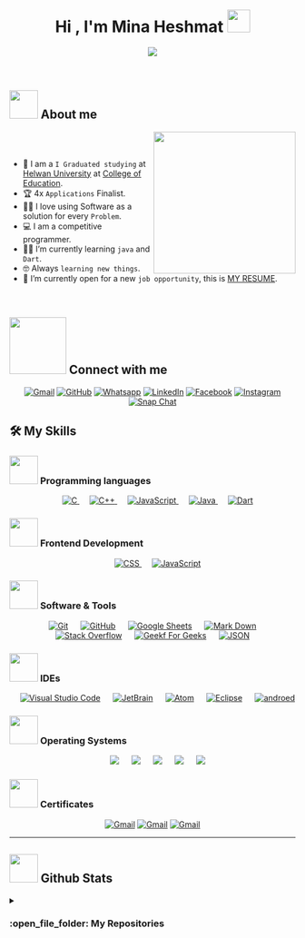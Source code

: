 <h1 align="center">Hi , I'm Mina Heshmat <img src="https://media.giphy.com/media/hvRJCLFzcasrR4ia7z/giphy.gif" width="40"></h1>
<p align="center">
  <a href="https://github.com/DenverCoder1/readme-typing-svg"><img src="https://readme-typing-svg.herokuapp.com?font=Time+New+Roman&color=%23C8BE25&size=30&center=true&vCenter=true&width=600&height=100&lines=Software+interested+@bld.ai;Mobile+Application+Developer;Competitive+Designer;2x+ACPC+Finalist;Expert+on+Codeforces;Division+1+on+Codechef+(5+Stars);4+Kyu+on+Atcoder;Always+learning+new+things"></a>
</p>


<br>


	
## <picture><img src = "https://github.com/7oSkaaa/7oSkaaa/blob/main/Images/about_me.gif?raw=true" width = 50px></picture> About me

<picture> <img align="right" src="https://github.com/7oSkaaa/7oSkaaa/blob/main/Images/Right_Side.gif?raw=true" width = 250px></picture>

<br><br>

- :school: I am a `I Graduated studying` at [Helwan University](https://www.helwan.edu.eg/en/home-3/?lang=en) at [College of Education](http://edu.helwan.edu.eg/).
- :trophy: 4x `Applications` Finalist.
- :technologist: I love using Software as a solution for every `Problem`.
- :computer: I am a competitive programmer.
- :student: I’m currently learning `java` and `Dart`.
- :nerd_face: Always `learning new things`.
- :thinking: I’m currently open for a new `job opportunity`, this is [MY RESUME](https://user-images.githubusercontent.com/121980036/233102036-96c8f37b-be3b-4696-b2e9-67a5337ebffb.png).
<br>



## <picture> <img src="https://github.com/7oSkaaa/7oSkaaa/blob/main/Images/Connect-with-me.gif?raw=true" width="100px"> </picture> Connect with me
<p align="center">
	<a href="minaheshmat33@gmail.com"><img img src="https://img.shields.io/badge/gmail-%23EA4335.svg?style=plastic&logo=gmail&logoColor=white" alt="Gmail"/></a>
	<a href="https://github.com/Mina-Heshmat1"><img src="https://img.shields.io/badge/github-%23181717.svg?style=plastic&logo=github&logoColor=white" alt="GitHub"/></a>
	<a href="https://wh.ms/2001277303605"><img src="https://img.shields.io/badge/whatsapp-%2325D366.svg?style=plastic&logo=whatsapp&logoColor=white" alt="Whatsapp"/></a>
	<a href="https://www.linkedin.com/in/mina-hachmat-246698152"><img src="https://img.shields.io/badge/linkedin-%230A66C2.svg?style=plastic&logo=linkedin&logoColor=white" alt="LinkedIn"/></a>
	<a href="https://www.facebook.com/mina.heshmat.188?mibextid=ZbWKwL"><img src="https://img.shields.io/badge/facebook-%231877F2.svg?style=plastic&logo=facebook&logoColor=white" alt="Facebook"/></a>
	<a href="https://instagram.com/mina_hachmat?igshid=ZDdkNTZiNTM="><img src="https://img.shields.io/badge/instagram-%23E4405F.svg?style=plastic&logo=instagram&logoColor=white" alt="Instagram"/></a>
	<a href="https://www.snapchat.com/add/minaheshmat3?share_id=Y3xUE_i4CuI&locale=en-US"><img src="https://img.shields.io/badge/snapchat-%23FFFC00.svg?style=plastic&logo=snapchat&logoColor=black" alt="Snap Chat"/></a>
</p>



## 🛠️ My Skills

### <picture> <img src = "https://github.com/7oSkaaa/7oSkaaa/blob/main/Images/Programming_Languages.gif?raw=true" width = 50px>  </picture> Programming languages

<p align="center"> 
  &emsp; 
  <a href="https://www.cprogramming.com/" target="_blank"> 
    <img alt="C" src="https://user-images.githubusercontent.com/121980036/232767079-a1648348-6586-4599-88da-ca8742fc39ac.png">
  </a> 
  &emsp;
  <a href="https://www.w3schools.com/cpp/" target="_blank"> 
    <img alt="C++" src="https://user-images.githubusercontent.com/121980036/232766801-136f0120-a363-4e8a-aa8e-cb6594524f91.png">
  </a> 
  &emsp;
  <a href="https://developer.mozilla.org/en-US/docs/Web/JavaScript" target="_blank"> 
     <img alt="JavaScript" src="https://user-images.githubusercontent.com/121980036/232766102-e3270d3c-63f5-4bf7-a20a-29d813783326.png">
   </a>
  &emsp;
  <a href="https://www.java.com" target="_blank"> 
    <img alt="Java" src="https://user-images.githubusercontent.com/121980036/232764852-979ac3ac-3ca6-43e6-9d22-077e70889fcc.png">
  </a>
 &emsp;
  <a href="https://dart.dev/" target="_blank"> 
    <img alt="Dart" src="https://user-images.githubusercontent.com/121980036/232765390-47aaf715-6218-419f-9b9e-1ddf165bd183.png">
  </a>	
</p>

### <picture> <img src = "https://github.com/7oSkaaa/7oSkaaa/blob/main/Images/Front_End.gif?raw=true" width = 50px>  </picture> Frontend Development
<p align="center"> 
  &emsp;
  <a href="https://www.w3schools.com/css/" target="_blank">
    <img alt="CSS" src="https://img.shields.io/badge/CSS%20-%231572B6.svg?style=plastic&logo=css3&logoColor=white">
  </a> 
  &emsp;
  <a href="https://developer.mozilla.org/en-US/docs/Web/JavaScript" target="_blank"> 
     <img alt="JavaScript" src="https://img.shields.io/badge/JavaScript%20-%23F7DF1E.svg?style=plastic&logo=javascript&logoColor=black">
   </a>
</p>

 ### <picture> <img src = "https://github.com/7oSkaaa/7oSkaaa/blob/main/Images/Software_Tools.gif?raw=true" width = 50px>  </picture> Software & Tools
 
<p align="center">
  &emsp;
    <a href="#"><img alt="Git" src="https://img.shields.io/badge/Git%20-%23F05033.svg?style=plastic&logo=git&logoColor=white"></a>
  &emsp;
    <a href="#"><img alt="GitHub" src="https://img.shields.io/badge/github-%23181717.svg?style=plastic&logo=github&logoColor=white"></a>
  &emsp;
    <a href="#"><img alt="Google Sheets" src="https://img.shields.io/badge/Google%20Sheets%20-%2334A853.svg?style=plastic&logo=google%20sheets&logoColor=white"></a>
  &emsp;
    <a href="#"><img alt="Mark Down" src="https://img.shields.io/badge/Markdown-000000?style=plastic&logo=markdown&logoColor=white"></a>
  &emsp;
    <a href="#"><img alt="Stack Overflow" src="https://img.shields.io/badge/-Stack%20Overflow-FE7A16?style=plastic&logo=stack-overflow&logoColor=white"></a>
  &emsp;
    <a href="#"><img alt="Geekf For Geeks" src="https://img.shields.io/badge/geeksforgeeks-%230F9D58.svg?style=plastic&logo=geeksforgeeks&logoColor=white"></a>
  &emsp;
    <a href="#"><img alt="JSON" img src="https://img.shields.io/badge/json-%23000000.svg?style=plastic&logo=json&logoColor=white"></a>
   
</p>

 ### <picture> <img src = "https://github.com/7oSkaaa/7oSkaaa/blob/main/Images/IDEs.gif?raw=true" width = 50px>  </picture> IDEs
 
<p align="center">
  &emsp;
    <a href="#"><img alt="Visual Studio Code" src="https://img.shields.io/badge/Visual%20Studio%20Code-0078d7.svg?style=plastic&logo=visual-studio-code&logoColor=white"></a>
  &emsp;
    <a href="#"><img alt="JetBrain" src="https://img.shields.io/badge/jetbrains-%23000000.svg?style=plastic&logo=jetbrains&logoColor=white" /></a>
  &emsp;
    <a href="#"><img alt="Atom" src="https://img.shields.io/badge/atom-%2366595C.svg?&style=plastic&logo=atom&logoColor=white" /></a>
  &emsp;
    <a href="#"><img alt="Eclipse" src="https://img.shields.io/badge/eclipse%20ide-%232C2255.svg?&style=plastic&logo=eclipse%20ide&logoColor=white" /></a>
&emsp;
    <a href="#"><img alt="androed" src="https://user-images.githubusercontent.com/121980036/232769769-c771a62d-2d79-4bdc-9ad7-5f78029219f9.png" /></a>	
</p>

 
 ### <picture> <img src = "https://github.com/7oSkaaa/7oSkaaa/blob/main/Images/OS.gif?raw=true" width = 50px>  </picture> Operating Systems
 
<p align="center">
  &emsp;
    <a href="#"><img src="https://img.shields.io/badge/Linux-FCC624?style=plastic&logo=linux&logoColor=black"></a>
  &emsp;
    <a href="#"><img src="https://img.shields.io/badge/Ubuntu-E95420?style=plastic&logo=ubuntu&logoColor=white"></a>
  &emsp;
    <a href="#"><img src="https://img.shields.io/badge/Windows-0078D6?style=plastic&logo=windows&logoColor=white"></a>
  &emsp;
    <a href="#"><img src="https://img.shields.io/badge/pop!_os-%2348B9C7.svg?style=plastic&&logo=pop!_os&logoColor=white" /></a>
  &emsp;
    <a href="#"><img src="https://img.shields.io/badge/manjaro-%2335BF5C.svg?&style=plastic&logo=manjaro&logoColor=white" /></a>
</p>

### <picture> <img src = "https://media.giphy.com/media/QaMcXSekUWx7aogAUr/giphy.gif" width = 50px>  </picture> Certificates
 
<p align="center">
	<a href="https://user-images.githubusercontent.com/121980036/233036997-9d60fdb6-15d4-4b3d-8872-769c9aad95da.jpg"><img img src="https://user-images.githubusercontent.com/121980036/233043467-a7f66efa-4d1a-4631-8f57-7147c1d89c6f.png" alt="Gmail"/></a>
	<a href="https://user-images.githubusercontent.com/121980036/233040805-58f0cd0c-8cd4-45ea-ba3c-d8efbbe48ccf.jpg"><img src="https://user-images.githubusercontent.com/121980036/233047949-3f326009-1f1b-44c7-a231-6da3f93f6c76.png"alt="Gmail"/></a>
 <a href="https://github.com/Mina-Heshmat1/sessions/assets/121980036/c884e614-7c7d-4589-9bc7-83e24081bede"><img src="https://github.com/Mina-Heshmat1/sessions/assets/121980036/74304ac2-18e4-4bf1-b137-fcd3c6d4c934"alt="Gmail"/></a>
								      
<br> 

---

## <picture> <img src = "https://github.com/7oSkaaa/7oSkaaa/blob/main/Images/Statistics.gif?raw=true" width = 50px>  </picture> Github Stats


	
<details><summary><h3> :open_file_folder: My Repositories </h3></summary>

----
	
<div>
  <p align="center"> 
	  <a href="https://github.com/Mina-Heshmat1/Sign-Up-Screen">
      	        <img src="https://user-images.githubusercontent.com/121980036/236210999-33a3fee8-66dc-4b77-84a1-3fb4658ffc0e.png" />  
	</a> 
	 <a href="https://github.com/Mina-Heshmat1/Drinks-App">
      		<img src="https://user-images.githubusercontent.com/121980036/234897737-0c26266a-3e67-4cc3-a6f1-9740ffeb105c.png" />  
	</a>  
	 <a href="https://github.com/Mina-Heshmat1/Shop_App">
      		<img src="https://user-images.githubusercontent.com/121980036/234896025-301733f4-030c-4ac8-b70a-d82f9a5287a1.png" />  
	</a> 
	<a href="https://github.com/Mina-Heshmat1/ChartAppElamir">
      		<img src="https://user-images.githubusercontent.com/121980036/234894344-a62d351d-3b6f-459b-b45e-d901ca0adc77.png" />  
	</a> 
	<a href="https://github.com/Mina-Heshmat1/Bmicalculator">
      		<img src="https://user-images.githubusercontent.com/121980036/234891596-d6ebcb47-818f-4a09-a946-78dd19c81575.png" />  
	</a>  
	<a href="https://github.com/Mina-Heshmat1/ChatApp">
      		<img src="https://user-images.githubusercontent.com/121980036/234890872-0145b3e6-cb3f-41d1-88ab-1027342b5d93.png" />  
	</a>  
	<a href="https://github.com/Mina-Heshmat1/NOTES_App">
      		<img src="https://user-images.githubusercontent.com/121980036/234889717-cf890c83-1b50-4733-aaf2-a94883b86b34.png" />  
	</a>  
	<a href="https://github.com/Mina-Heshmat1/NewsApp">
      		<img src="https://user-images.githubusercontent.com/121980036/234888591-8b0d5fd1-b9bc-49b2-a9fc-53beef576c6f.png" />  
	</a>  
	<a href="https://github.com/Mina-Heshmat1/SplashScreen">
      		<img src="https://user-images.githubusercontent.com/121980036/234884933-b8c90cc8-4b13-462e-a97d-7a9ada932559.png" />  
	</a>  
	<a href="https://github.com/Mina-Heshmat1/MintraSportApp">
      		<img src="https://user-images.githubusercontent.com/121980036/234883160-20fdcd14-b769-4983-a97e-68c19f09b169.png" />  
	</a>  
	<a href="https://github.com/Mina-Heshmat1/StMina_Church">
      		<img src="https://user-images.githubusercontent.com/121980036/234881251-db55b230-1460-470e-aab0-9ae9ac121d19.png" />  
	</a>  
	<a href="https://github.com/Mina-Heshmat1/CalculatorApp">
      		<img src="https://user-images.githubusercontent.com/121980036/234879273-daff876b-d244-401b-a2cf-6c3fb9e95004.png" />  
	</a>  
	<a href="https://github.com/Mina-Heshmat1/NewsApp-Flutter-">
      		<img src="https://user-images.githubusercontent.com/121980036/234875941-41afc788-5e26-4e92-98e9-0115fb759119.png" />  
	</a>  
	<a href="https://github.com/Mina-Heshmat1/chat-gbt">
      		<img src="https://user-images.githubusercontent.com/121980036/232783546-c14a3c9d-b025-4d3d-ab75-acbdae0275b6.png" />
    	</a>
	<a href="https://github.com/Mina-Heshmat1/github">
      		<img src="https://user-images.githubusercontent.com/121980036/232787325-53c52291-7a76-4a7a-86c7-84afd70d4216.png" />
    	</a>
	<a href="https://github.com/Mina-Heshmat1/Shop_App">
      		<img src="https://user-images.githubusercontent.com/121980036/234874054-be546f8e-8b7e-4d25-b42a-869b195f00eb.png" />
    <br>	
  </p>
</div>
</details>

</br></br>
	

